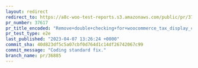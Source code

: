```yaml
---
layout: redirect
redirect_to: https://a8c-woo-test-reports.s3.amazonaws.com/public/pr/37617/e2e/index.html
pr_number: 37617
pr_title_encoded: "Remove+double+checking+for+woocommerce_tax_display_cart+filter"
pr_test_type: e2e
last_published: "2023-04-07 13:26:24 +0000"
commit_sha: 40d823df5c5a07cbf0d764d1c14df26742067c99
commit_message: "Coding standard fix."
branch_name: pr/36885
---
```

